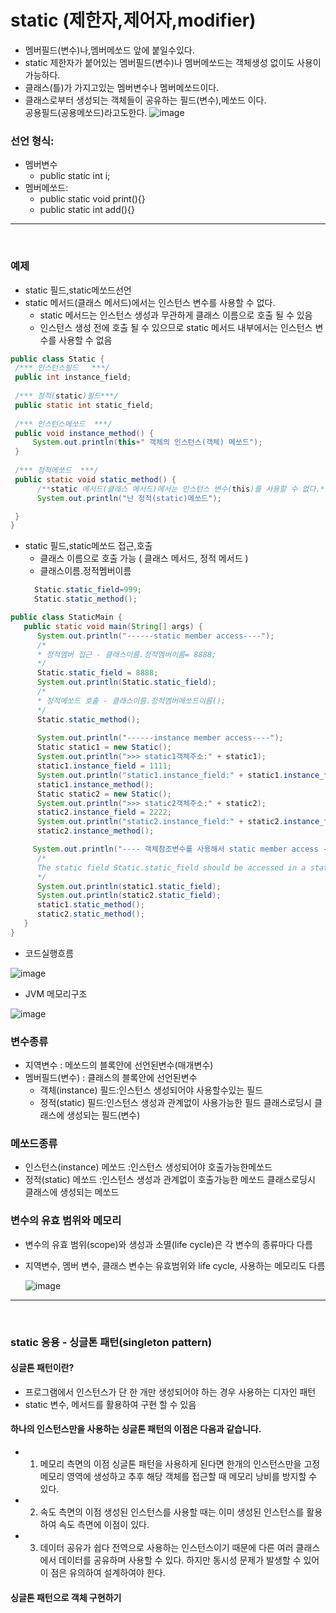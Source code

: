 # static (제한자,제어자,modifier)
 - 멤버필드(변수)나,멤버메쏘드 앞에 붙일수있다.
 - static 제한자가 붙어있는 멤버필드(변수)나 멤버메쏘드는 객체생성 없이도 사용이가능하다.<br>
 - 클래스(틀)가 가지고있는 멤버변수나 멤버메쏘드이다.<br>
 - 클래스로부터 생성되는 객체들이 공유하는 필드(변수),메쏘드 이다.     
    공용필드(공용메쏘드)라고도한다.
      ![image](https://github.com/2023-12-JAVA-DEVELOPER-149/01.JAVA_FUNDMENTAL/assets/75401545/d453913a-3a4f-42af-aed1-1db17a4dc617)

 ### 선언 형식: 
   - 멤버변수
      + public static int i;
   - 멤버메쏘드:
      + public static void print(){}
      + public static int add(){}	
 <hr>
 <br>

### 예제
  - static 필드,static메쏘드선언
  - static 메서드(클래스 메서드)에서는 인스턴스 변수를 사용할 수 없다.
    + static 메서드는 인스턴스 생성과 무관하게 클래스 이름으로 호출 될 수 있음
    + 인스턴스 생성 전에 호출 될 수 있으므로 static 메서드 내부에서는 인스턴스 변수를 사용할 수 없음

   ```java
public class Static {
    /*** 인스턴스필드   ***/
    public int instance_field;
    
    /*** 정적(static)필드***/
    public static int static_field;
    
    /*** 인스턴스메쏘드  ***/
    public void instance_method() {
        System.out.println(this+" 객체의 인스턴스(객체) 메쏘드");
    }
    
    /*** 정적메쏘드  ***/
    public static void static_method() {
         /**static 메서드(클래스 메서드)에서는 인스턴스 변수(this)를 사용할 수 없다.**/
         System.out.println("난 정적(static)메쏘드");

    }
}
   ```

- static 필드,static메쏘드 접근,호출
  + 클래스 이름으로 호출 가능 ( 클래스 메서드, 정적 메서드 )
  + 클래스이름.정적멤버이름
  ```java
    Static.static_field=999;
    Static.static_method();
  ```
      
 ```java
public class StaticMain {
    public static void main(String[] args) {
       System.out.println("------static member access----");
       /*
       * 정적멤버 접근 - 클래스이름.정적멤버이름= 8888;
       */
       Static.static_field = 8888;
       System.out.println(Static.static_field);
       /*
       * 정적메쏘드 호출 - 클래스이름.정적멤버메쏘드이름();
       */
       Static.static_method();
       
       System.out.println("------instance member access----");
       Static static1 = new Static();
       System.out.println(">>> static1객체주소:" + static1);
       static1.instance_field = 1111;
       System.out.println("static1.instance_field:" + static1.instance_field);
       static1.instance_method();
       Static static2 = new Static();
       System.out.println(">>> static2객체주소:" + static2);
       static2.instance_field = 2222;
       System.out.println("static2.instance_field:" + static2.instance_field);
       static2.instance_method();

      System.out.println("---- 객체참조변수를 사용해서 static member access ----");
       /*
       The static field Static.static_field should be accessed in a static way
       */
       System.out.println(static1.static_field);
       System.out.println(static2.static_field);
       static1.static_method();
       static2.static_method();
    }
}
  ```

- 코드실행흐름
  
![image](https://github.com/2023-12-JAVA-DEVELOPER-149/01.JAVA_FUNDMENTAL/assets/75401545/367040aa-2d54-44bf-b67c-9201f90f2875)

- JVM 메모리구조

![image](https://github.com/2023-12-JAVA-DEVELOPER-149/01.JAVA_FUNDMENTAL/assets/75401545/d438e9a7-ecbc-453d-b7a2-858aefd56d01)

 
 ### 변수종류
   - 지역변수       : 메쏘드의 블록안에 선언된변수(매개변수)
   - 멤버필드(변수) : 클래스의 블록안에 선언된변수
       - 객체(instance) 필드:인스턴스 생성되어야 사용할수있는 필드
       - 정적(static)   필드:인스턴스 생성과 관계없이 사용가능한 필드
                                클래스로딩시 클래스에 생성되는 필드(변수)
                                
### 메쏘드종류
   - 인스턴스(instance) 메쏘드 :인스턴스 생성되어야 호출가능한메쏘드
   - 정적(static)       메쏘드 :인스턴스 생성과 관계없이 호출가능한 메쏘드
                               클래스로딩시 클래스에 생성되는 메쏘드                              
 
### 변수의 유효 범위와 메모리
 - 변수의 유효 범위(scope)와 생성과 소멸(life cycle)은 각 변수의 종류마다 다름
 - 지역변수, 멤버 변수, 클래스 변수는 유효범위와 life cycle, 사용하는 메모리도 다름

   ![image](https://github.com/2023-12-JAVA-DEVELOPER-149/01.JAVA_FUNDMENTAL/assets/75401545/653340ae-9fda-40fe-9bce-4d9100059ca1)

  <hr>
  <br>
  

### static 응용 - 싱글톤 패턴(singleton pattern)   

 #### 싱글톤 패턴이란?
  - 프로그램에서 인스턴스가 단 한 개만 생성되어야 하는 경우 사용하는 디자인 패턴
  - static 변수, 메서드를 활용하여 구현 할 수 있음
 #### 하나의 인스턴스만을 사용하는 싱글톤 패턴의 이점은 다음과 같습니다.
  - 1. 메모리 측면의 이점
       싱글톤 패턴을 사용하게 된다면 한개의 인스턴스만을 고정 메모리 영역에 생성하고 추후 해당 객체를 접근할 때 메모리 낭비를 방지할 수 있다.
  - 2. 속도 측면의 이점
      생성된 인스턴스를 사용할 때는 이미 생성된 인스턴스를 활용하여 속도 측면에 이점이 있다.
  - 3. 데이터 공유가 쉽다
      전역으로 사용하는 인스턴스이기 때문에 다른 여러 클래스에서 데이터를 공유하며 사용할 수 있다. 하지만 동시성 문제가 발생할 수 있어 이 점은 유의하여 설계하여야 한다.
 #### 싱글톤 패턴으로 객체 구현하기
